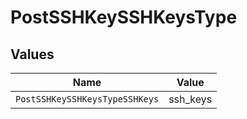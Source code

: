 # PostSSHKeySSHKeysType


## Values

| Name                           | Value                          |
| ------------------------------ | ------------------------------ |
| `PostSSHKeySSHKeysTypeSSHKeys` | ssh_keys                       |
